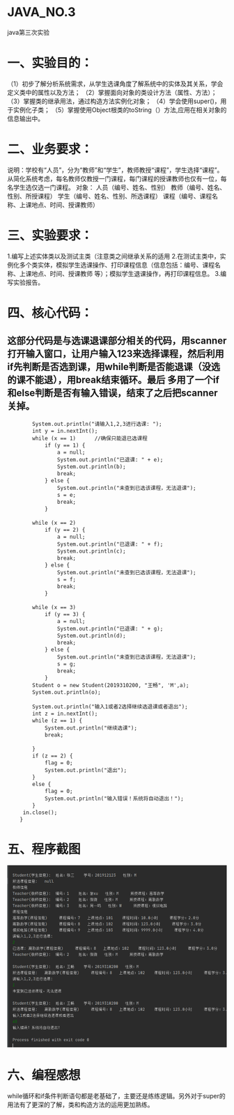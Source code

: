 # JAVA_NO.3
java第三次实验

一、实验目的：
=
（1）初步了解分析系统需求，从学生选课角度了解系统中的实体及其关系，学会定义类中的属性以及方法；
（2）掌握面向对象的类设计方法（属性、方法）；
（3）掌握类的继承用法，通过构造方法实例化对象；
（4）学会使用super()，用于实例化子类；
（5）掌握使用Object根类的toString（）方法,应用在相关对象的信息输出中。

二、业务要求：
=
说明：学校有“人员”，分为“教师”和“学生”，教师教授“课程”，学生选择“课程”。从简化系统考虑，每名教师仅教授一门课程，每门课程的授课教师也仅有一位，每名学生选仅选一门课程。
对象：
人员（编号、姓名、性别）
教师（编号、姓名、性别、所授课程）
学生（编号、姓名、性别、所选课程）
课程（编号、课程名称、上课地点、时间、授课教师）

三、实验要求：
=
1.编写上述实体类以及测试主类（注意类之间继承关系的适用
2.在测试主类中，实例化多个类实体，模拟学生选课操作、打印课程信息（信息包括：编号、课程名称、上课地点、时间、授课教师 等）；模拟学生退课操作，再打印课程信息。
3.编写实验报告。
            
四、核心代码：
=
这部分代码是与选课退课部分相关的代码，用scanner打开输入窗口，让用户输入123来选择课程，然后利用if先判断是否选到课，用while判断是否能退课（没选的课不能退），用break结束循环。最后         多用了一个if和else判断是否有输入错误，结束了之后把scanner关掉。
-
            System.out.println("请输入1,2,3进行选课: ");
            int y = in.nextInt();
            while (x == 1)      //确保只能退已选课程
                if (y == 1) {
                    a = null;
                    System.out.println("已退课: " + e);
                    System.out.println(b);
                    break;
                } else {
                    System.out.println("未查到已选该课程，无法退课");
                    s = e;
                    break;
                }

            while (x == 2)
                if (y == 2) {
                    a = null;
                    System.out.println("已退课: " + f);
                    System.out.println(c);
                    break;
                } else {
                    System.out.println("未查到已选该课程，无法退课");
                    s = f;
                    break;
                }

            while (x == 3)
                if (y == 3) {
                    a = null;
                    System.out.println("已退课: " + g);
                    System.out.println(d);
                    break;
                } else {
                    System.out.println("未查到已选该课程，无法退课");
                    s = g;
                    break;
                }
            Student o = new Student(2019310200, "王畅", 'M',a);
            System.out.println(o);

            System.out.println("输入1或者2选择继续选退课或者退出");
            int z = in.nextInt();
            while (z == 1) {
                System.out.println("继续选课");
                break;

            }
            if (z == 2) {
                flag = 0;
                System.out.println("退出");
            }
            else {
            	flag = 0;
            	System.out.println("输入错误！系统将自动退出！");
            }
         in.close();
        }
五、程序截图
=
![image](https://github.com/kuai364354200/JAVA_NO.3/blob/main/QQ%E5%9B%BE%E7%89%8720201025224026.png)

六、编程感想
=
while循环和if条件判断语句都是老基础了，主要还是练练逻辑。另外对于super的用法有了更深的了解，类和构造方法的运用更加熟练。

